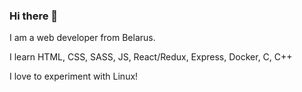 ### Hi there 👋
I am a web developer from Belarus. 

I learn HTML, CSS, SASS, JS, React/Redux, Express, Docker, C, C++

I love to experiment with Linux!
